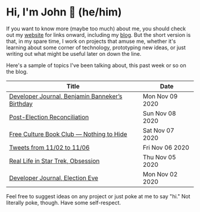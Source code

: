 # Hi, I'm John 👋 (he/him)

If you want to know more (maybe too much) about me, you should check out my [website](https://john.colagioia.net/) for links onward, including my [blog](https://john.colagioia.net/blog).  But the short version is that, in my spare time, I work on projects that amuse me, whether it's learning about some corner of technology, prototyping new ideas, or just writing out what might be useful later on down the line.

Here's a sample of topics I've been talking about, this past week or so on the blog.

|Title|Date|
|-----|-------|
|[Developer Journal, Benjamin Banneker’s Birthday](https://john.colagioia.net/blog/2020/11/09/banneker.html)|Mon Nov 09 2020|
|[Post-Election Reconciliation](https://john.colagioia.net/blog/2020/11/08/reconciliation.html)|Sun Nov 08 2020|
|[Free Culture Book Club — Nothing to Hide](https://john.colagioia.net/blog/2020/11/07/hide.html)|Sat Nov 07 2020|
|[Tweets from 11/02 to 11/06](https://john.colagioia.net/blog/media/2020/11/06/week.html)|Fri Nov 06 2020|
|[Real Life in Star Trek, Obsession](https://john.colagioia.net/blog/2020/11/05/obsess.html)|Thu Nov 05 2020|
|[Developer Journal, Election Eve](https://john.colagioia.net/blog/2020/11/02/election.html)|Mon Nov 02 2020|

Feel free to suggest ideas on any project or just poke at me to say "hi." Not literally poke, though. Have some self-respect.
